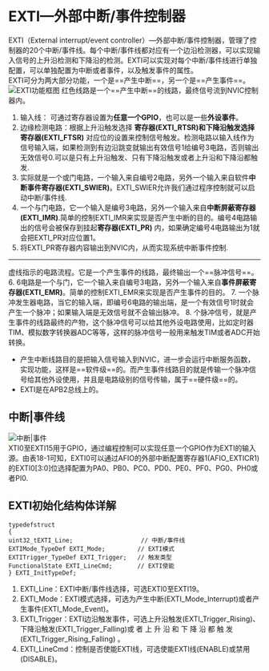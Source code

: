 # EXTI—外部中断/事件控制器
EXTI（External interrupt/event controller）—外部中断/事件控制器，管理了控制器的20个中断/事件线。每个中断/事件线都对应有一个边沿检测器，可以实现输入信号的上升沿检测和下降沿的检测。EXTI可以实现对每个中断/事件线进行单独配置，可以单独配置为中断或者事件，以及触发事件的属性。   
EXTI可分为两大部分功能，一个是==产生中断==，另一个是==产生事件==。 
![EXTI功能框图](http://note.youdao.com/yws/public/resource/3bd5b0854dfbb54fdd612cf89dfacb2c/xmlnote/186C5590E4EB4C77BCF710920B4E403C/1984)
 红色线路是一个==产生中断==的线路，最终信号流到NVIC控制器内。         
 1. 输入线： 可通过寄存器设置为**任意一个GPIO**，也可以是一些**外设事件**。 
 2. 边缘检测电路：根据上升沿触发选择 **寄存器(EXTI_RTSR)和下降沿触发选择寄存器(EXTI_FTSR)** 对应位的设置来控制信号触发。检测电路以输入线作为信号输入端，如果检测到有边沿跳变就输出有效信号1给编号3电路，否则输出无效信号0.可以是只有上升沿触发、只有下降沿触发或者上升沿和下降沿都触发.
 3. 实际就是一个或门电路，一个输入来自编号2电路，另外一个输入来自软件**中断事件寄存器(EXTI_SWIER)**。EXTI_SWIER允许我们通过程序控制就可以启动中断/事件线.
 4. 一个与门电路，它一个输入是编号3电路，另外一个输入来自**中断屏蔽寄存器(EXTI_IMR)**.简单的控制EXTI_IMR来实现是否产生中断的目的。编号4电路输出的信号会被保存到挂起**寄存器(EXTI_PR)** 内，如果确定编号4电路输出为1就会把EXTI_PR对应位置1。
 5. 将EXTI_PR寄存器内容输出到NVIC内，从而实现系统中断事件控制.

---
虚线指示的电路流程。它是一个产生事件的线路，最终输出一个==脉冲信号==。    
 6. 6电路是一个与门，它一个输入来自编号3电路，另外一个输入来自**事件屏蔽寄存器(EXTI_EMR)**。简单的控制EXTI_EMR来实现是否产生事件的目的。
 7. 一个脉冲发生器电路，当它的输入端，即编号6电路的输出端，是一个有效信号1时就会产生一个脉冲；如果输入端是无效信号就不会输出脉冲。
 8. 个脉冲信号，就是产生事件的线路最终的产物，这个脉冲信号可以给其他外设电路使用，比如定时器TIM、模拟数字转换器ADC等等，这样的脉冲信号一般用来触发TIM或者ADC开始转换。

- 产生中断线路目的是把输入信号输入到NVIC，进一步会运行中断服务函数，实现功能，这样是==软件级==的。而产生事件线路目的就是传输一个脉冲信号给其他外设使用，并且是电路级别的信号传输，属于==硬件级==的。
- EXTI是在APB2总线上的。

## 中断|事件线
![中断|事件](http://note.youdao.com/yws/public/resource/3bd5b0854dfbb54fdd612cf89dfacb2c/xmlnote/EDE8F068383144EBAFC380A2EA845240/2035)  
XTI0至EXTI15用于GPIO，通过编程控制可以实现任意一个GPIO作为EXTI的输入源。由表18-1可知，EXTI0可以通过AFIO的外部中断配置寄存器1(AFIO_EXTICR1)的EXTI0[3:0]位选择配置为PA0、PB0、PC0、PD0、PE0、PF0、PG0、PH0或者PI0.
## EXTI初始化结构体详解
```
typedefstruct 
{
uint32_tEXTI_Line;                   // 中断/事件线 
EXTIMode_TypeDef EXTI_Mode;         // EXTI模式  
EXTITrigger_TypeDef EXTI_Trigger;   // 触发类型 
FunctionalState EXTI_LineCmd;       // EXTI使能  
} EXTI_InitTypeDef;
```
1) EXTI_Line：EXTI中断/事件线选择，可选EXTI0至EXTI19。 
2) EXTI_Mode：EXTI模式选择，可选为产生中断(EXTI_Mode_Interrupt)或者产生事件(EXTI_Mode_Event)。
3) EXTI_Trigger：EXTI边沿触发事件，可选上升沿触发(EXTI_Trigger_Rising)、下降沿触发(EXTI_Trigger_Falling)或 者 上 升 沿 和 下 降 沿 都 触 发(EXTI_Trigger_Rising_Falling) 。
4) EXTI_LineCmd：控制是否使能EXTI线，可选使能EXTI线(ENABLE)或禁用(DISABLE)。


